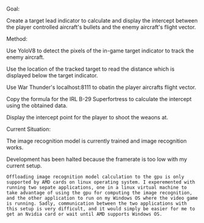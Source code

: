 Goal:

  Create a target lead indicator to calculate and display the intercept between the player controlled aircraft's bullets and the enemy aircraft's flight vector.
  
Method: 

  Use YoloV8 to detect the pixels of the in-game target indicator to track the enemy aircraft. 
  
  Use the location of the tracked target to read the distance which is displayed below the target indicator.
  
  Use War Thunder's localhost:8111 to obatin the player aircrafts flight vector.
  
  Copy the formula for the IRL B-29 Superfortress to calculate the intercept using the obtained data.
  
  Display the intercept point for the player to shoot the weaons at.
  


Current Situation:

  The image recognition model is currently trained and image recognition works. 
  
  Development has been halted because the framerate is too low with my current setup. 
  
    Offloading image recognition model calculation to the gpu is only supported by AMD cards on linux operating system. I experemented with running two sepate applications, one in a linux virtual machine to take advantage of using the gpu for computing the image recognition, and the other application to run on my Windows OS where the video game is running. Sadly, communication between the two applications with this setup is very difficult, and it would simply be easier for me to get an Nvidia card or wait until AMD supports Windows OS.
